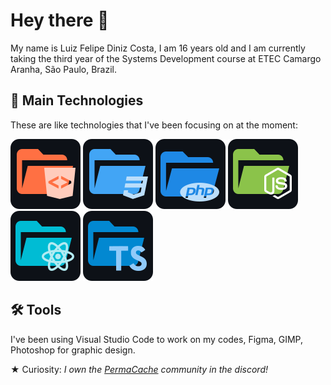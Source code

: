 ﻿# Hey there 👋
 
My name is Luiz Felipe Diniz Costa, I am 16 years old and I am currently taking the third year of the Systems Development course at ETEC Camargo Aranha, São Paulo, Brazil.

## 🎯 Main Technologies

These are like technologies that I've been focusing on at the moment:

![HTML](./images/html.svg)
![CSS](./images/css.svg)
![PHP](./images/php.svg)
![NODE](./images/node.svg)
![REACT](./images/react.svg)
![TYPESCRIPT](./images/ts.svg)

## 🛠️ Tools

I've been using Visual Studio Code to work on my codes, Figma, GIMP, Photoshop for graphic design. 

★ Curiosity: *I own the [PermaCache](https://discord.gg/UeutKXCBpG) community in the discord!*
